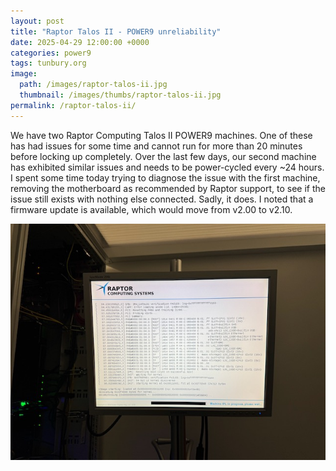 ```yaml
---
layout: post
title: "Raptor Talos II - POWER9 unreliability"
date: 2025-04-29 12:00:00 +0000
categories: power9
tags: tunbury.org
image:
  path: /images/raptor-talos-ii.jpg
  thumbnail: /images/thumbs/raptor-talos-ii.jpg
permalink: /raptor-talos-ii/
---
```


We have two Raptor Computing Talos II POWER9 machines. One of these has had issues for some time and cannot run for more than 20 minutes before locking up completely. Over the last few days, our second machine has exhibited similar issues and needs to be power-cycled every ~24 hours. I spent some time today trying to diagnose the issue with the first machine, removing the motherboard as recommended by Raptor support, to see if the issue still exists with nothing else connected. Sadly, it does. I noted that a firmware update is available, which would move from v2.00 to v2.10.

![](/images/raptor-computing.jpeg)
